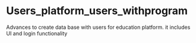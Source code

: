 # Users_platform_users_withprogram
Advances to create data base with users for education platform. it includes UI and login functionality
